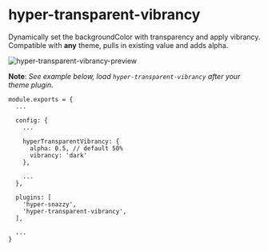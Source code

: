 # hyper-transparent-vibrancy

Dynamically set the backgroundColor with transparency and apply vibrancy.
Compatible with **any** theme, pulls in existing value and adds alpha.

![hyper-transparent-vibrancy-preview](preview.png)

**Note**: _See example below, load `hyper-transparent-vibrancy` *after* your theme plugin._
```
module.exports = {
  ...

  config: {
    ...

    hyperTransparentVibrancy: {
      alpha: 0.5, // default 50%
      vibrancy: 'dark'
    },

    ...
  },

  plugins: [
    'hyper-snazzy',
    'hyper-transparent-vibrancy',
  ],

  ...
}
```
